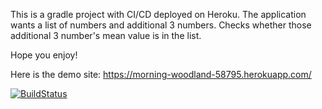 This is a gradle project with CI/CD deployed on Heroku. The application wants a list of numbers and additional 3 numbers. 
Checks whether those additional 3 number's mean value is in the list.

Hope you enjoy!

Here is the demo site: https://morning-woodland-58795.herokuapp.com/

[![BuildStatus](https://circleci.com/gh/OmerFarukMerey/website481.svg?style=svg)](https://app.circleci.com/pipelines/github/OmerFarukMerey/website481)
